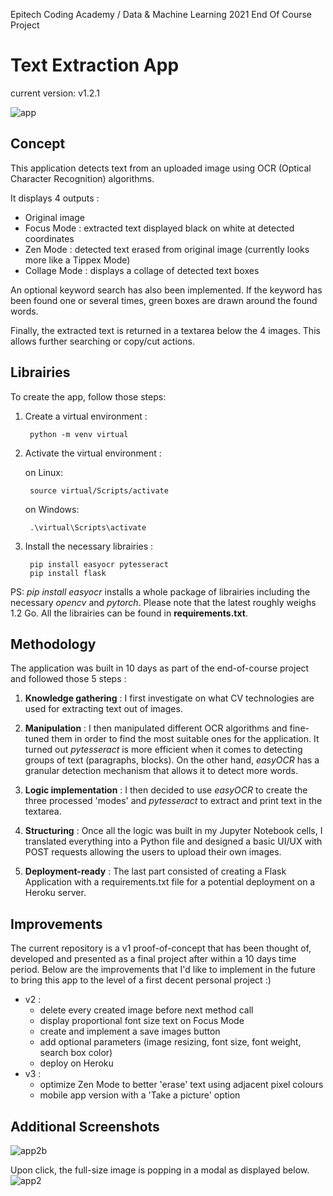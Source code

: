 Epitech Coding Academy / Data & Machine Learning 2021 End Of Course Project

# Text Extraction App

current version: v1.2.1

![app](https://user-images.githubusercontent.com/84317349/137354928-7af0a955-b56b-41c1-9458-38dafb8a4eff.jpg)

## Concept 
This application detects text from an uploaded image using OCR (Optical Character Recognition) algorithms.

It displays 4 outputs :
  + Original image
  + Focus Mode : extracted text displayed black on white at detected coordinates
  + Zen Mode : detected text erased from original image (currently looks more like a Tippex Mode)
  + Collage Mode : displays a collage of detected text boxes

An optional keyword search has also been implemented. If the keyword has been found one or several times, green boxes are drawn around the found words.

Finally, the extracted text is returned in a textarea below the 4 images. This allows further searching or copy/cut actions.

## Librairies

To create the app, follow those steps:

1. Create a virtual environment :

        python -m venv virtual
        
2. Activate the virtual environment :

    on Linux:

        source virtual/Scripts/activate
        
    on Windows:
        
        .\virtual\Scripts\activate
        
3. Install the necessary librairies :

        pip install easyocr pytesseract
        pip install flask

PS: *pip install easyocr* installs a whole package of librairies including the necessary *opencv* and *pytorch*. Please note that the latest roughly weighs 1.2 Go. All the librairies can be found in **requirements.txt**.

## Methodology 
The application was built in 10 days as part of the end-of-course project and followed those 5 steps :
1. **Knowledge gathering** : I first investigate on what CV technologies are used for extracting text out of images. 

2. **Manipulation** : I then manipulated different OCR algorithms and fine-tuned them in order to find the most suitable ones for the application. It turned out *pytesseract* is more efficient when it comes to detecting groups of text (paragraphs, blocks). On the other hand, *easyOCR* has a granular detection mechanism that allows it to detect more words. 

3. **Logic implementation** : I then decided to use *easyOCR* to create the three processed 'modes' and *pytesseract* to extract and print text in the textarea.

4. **Structuring** : Once all the logic was built in my Jupyter Notebook cells, I translated everything into a Python file and designed a basic UI/UX with POST requests allowing the users to upload their own images. 

5. **Deployment-ready** : The last part consisted of creating a Flask Application with a requirements.txt file for a potential deployment on a Heroku server.

## Improvements
The current repository is a v1 proof-of-concept that has been thought of, developed and presented as a final project after within a 10 days time period. Below are the improvements that I'd like to implement in the future to bring this app to the level of a first decent personal project :)

+ v2 :
  + delete every created image before next method call
  + display proportional font size text on Focus Mode
  + create and implement a save images button
  + add optional parameters (image resizing, font size, font weight, search box color)
  + deploy on Heroku
+ v3 :
  + optimize Zen Mode to better 'erase' text using adjacent pixel colours
  + mobile app version with a 'Take a picture' option

## Additional Screenshots

![app2b](https://user-images.githubusercontent.com/84317349/137797595-fee4a57e-13d9-43ec-a519-bff863af72b0.jpg)

Upon click, the full-size image is popping in a modal as displayed below.
![app2](https://user-images.githubusercontent.com/84317349/137797581-cdc32c62-4d7a-4dae-b3e1-a0100069a11c.jpg)
